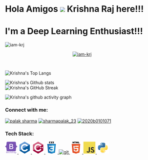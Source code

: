 <h1>Hola Amigos <img src="https://raw.githubusercontent.com/aemmadi/aemmadi/master/wave.gif" width="30px"> Krishna Raj here!!!</h1>
<h1> I'm a Deep Learning Enthusiast!!!</h1>
<p align="left"> <img src="https://komarev.com/ghpvc/?username=iam-krj&label=Profile%20views&color=0e75b6&style=flat" alt="iam-krj" /> </p>




<p align="center"> <a href="https://github.com/ryo-ma/github-profile-trophy"><img src="https://github-profile-trophy.vercel.app/?username=iam-krj" alt="iam-krj" /></a> </p>

<p align="center"> <a href="https://twitter.com/" target="blank"><img src="https://img.shields.io/twitter/follow/?logo=twitter&style=for-the-badge" alt="" /></a><span align="right">

![Krishna's Top Langs](https://github-readme-stats.vercel.app/api/top-langs/?username=iam-krj&theme=jolly)

![Krishna's Github stats](https://github-readme-stats.vercel.app/api?username=iam-krj&theme=jolly&show_icons=true)  
![Krishna's GitHub Streak](https://github-readme-streak-stats.herokuapp.com/?user=iam-krj&theme=jolly&show_icons=true)
  
![Krishna's github activity graph](https://activity-graph.herokuapp.com/graph?username=iam-krj&theme=jolly)
  
  
  <h3 align="left">Connect with me:</h3>
<p align="left">
<a href="https://www.linkedin.com/in/iam-krj/" target="blank"><img align="center" src="https://raw.githubusercontent.com/rahuldkjain/github-profile-readme-generator/master/src/images/icons/Social/linked-in-alt.svg" alt="palak sharma" height="30" width="40" /></a>
<a href="https://instagram.com/iam_krj" target="blank"><img align="center" src="https://raw.githubusercontent.com/rahuldkjain/github-profile-readme-generator/master/src/images/icons/Social/instagram.svg" alt="sharmapalak_23" height="30" width="40" /></a>
<a href="mailto:smartkrishnaraj2591@gmail.com" target="blank"><img align="center" src="https://upload.wikimedia.org/wikipedia/commons/4/4e/Gmail_Icon.png" alt="2020b0101071" height="43" width="40" /></a>

 
 <h3 align="left">Tech Stack:</h3>
<p align="left"> <a href="https://getbootstrap.com" target="_blank"> <img src="https://raw.githubusercontent.com/devicons/devicon/master/icons/bootstrap/bootstrap-plain-wordmark.svg" alt="bootstrap" width="40" height="40"/> </a> <a href="https://www.cprogramming.com/" target="_blank"> <img src="https://raw.githubusercontent.com/devicons/devicon/master/icons/c/c-original.svg" alt="c" width="40" height="40"/> </a> <a href="https://www.w3schools.com/cpp/" target="_blank"> <img src="https://raw.githubusercontent.com/devicons/devicon/master/icons/cplusplus/cplusplus-original.svg" alt="cplusplus" width="40" height="40"/> </a> <a href="https://www.w3schools.com/css/" target="_blank"> <img src="https://raw.githubusercontent.com/devicons/devicon/master/icons/css3/css3-original-wordmark.svg" alt="css3" width="40" height="40"/> </a> <a href="https://git-scm.com/" target="_blank"> <img src="https://www.vectorlogo.zone/logos/git-scm/git-scm-icon.svg" alt="git" width="40" height="40"/> </a> <a href="https://www.w3.org/html/" target="_blank"> <img src="https://raw.githubusercontent.com/devicons/devicon/master/icons/html5/html5-original-wordmark.svg" alt="html5" width="40" height="40"/> </a> <a href="https://developer.mozilla.org/en-US/docs/Web/JavaScript" target="_blank"> <img src="https://raw.githubusercontent.com/devicons/devicon/master/icons/javascript/javascript-original.svg" alt="javascript" width="40" height="40"/> </a> <a href="https://www.python.org" target="_blank"> <img src="https://raw.githubusercontent.com/devicons/devicon/master/icons/python/python-original.svg" alt="python" width="40" height="40"/> </a> </p>
<!--
**iam-krj/iam-krj** is a ✨ _special_ ✨ repository because its `README.md` (this file) appears on your GitHub profile.



Here are some ideas to get you started:

- 🔭 I’m currently working on ...
- 🌱 I’m currently learning ...
- 👯 I’m looking to collaborate on ...
- 🤔 I’m looking for help with ...
- 💬 Ask me about ...
- 📫 How to reach me: ...
- 😄 Pronouns: ...
- ⚡ Fun fact: ...
-->


<!-- ![GitHub Activity Graph](https://activity-graph.herokuapp.com/graph?username=DivyamPal) -->
